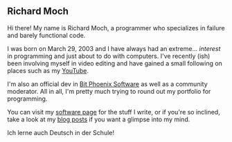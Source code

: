 ## Richard Moch

Hi there! My name is Richard Moch, a programmer who specializes in failure and barely functional code.

I was born on March 29, 2003 and I have always had an extreme... _interest_ in programming and just about to do with computers. I've recently (ish) been involving myself in video editing and have gained a small following on places such as my [YouTube](https://www.youtube.com/FloppyDiskDriveVideos).

I'm also an official dev in [Bit Phoenix Software](https://bitphoenixsoftware.com) as well as a community moderator. All in all, I'm pretty much trying to round out my portfolio for programming.

You can visit my [software page](/software) for the stuff I write, or if you're so inclined, take a look at my [blog posts](/posts) if you want a glimpse into my mind.

Ich lerne auch Deutsch in der Schule!
